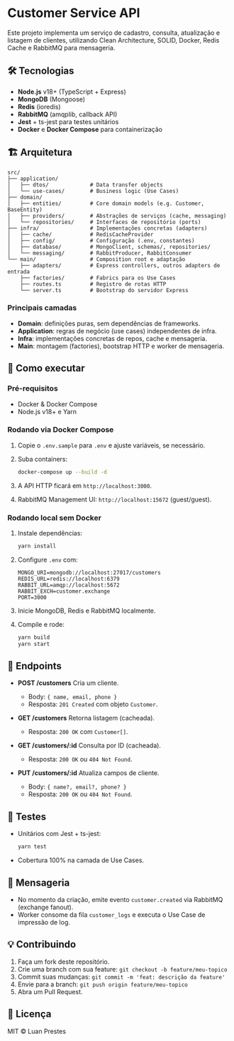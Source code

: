 # Customer Service API

Este projeto implementa um serviço de cadastro, consulta, atualização e listagem de clientes, utilizando Clean Architecture, SOLID, Docker, Redis Cache e RabbitMQ para mensageria.

## 🛠️ Tecnologias

- **Node.js** v18+ (TypeScript + Express)
- **MongoDB** (Mongoose)
- **Redis** (ioredis)
- **RabbitMQ** (amqplib, callback API)
- **Jest** + ts-jest para testes unitários
- **Docker** e **Docker Compose** para containerização

## 🏗️ Arquitetura

```plaintext
src/
├── application/
│   ├── dtos/             # Data transfer objects
│   └── use-cases/        # Business logic (Use Cases)
├── domain/
│   ├── entities/         # Core domain models (e.g. Customer, BaseEntity)
│   ├── providers/        # Abstrações de serviços (cache, messaging)
│   └── repositories/     # Interfaces de repositório (ports)
├── infra/                # Implementações concretas (adapters)
│   ├── cache/            # RedisCacheProvider
│   ├── config/           # Configuração (.env, constantes)
│   ├── database/         # MongoClient, schemas/, repositories/
│   └── messaging/        # RabbitProducer, RabbitConsumer
└── main/                 # Composition root e adaptação
    ├── adapters/         # Express controllers, outros adapters de entrada
    ├── factories/        # Fabrics para os Use Cases
    ├── routes.ts         # Registro de rotas HTTP
    └── server.ts         # Bootstrap do servidor Express
```

### Principais camadas

- **Domain**: definições puras, sem dependências de frameworks.
- **Application**: regras de negócio (use cases) independentes de infra.
- **Infra**: implementações concretas de repos, cache e mensageria.
- **Main**: montagem (factories), bootstrap HTTP e worker de mensageria.

## 🚀 Como executar

### Pré-requisitos

- Docker & Docker Compose
- Node.js v18+ e Yarn

### Rodando via Docker Compose

1. Copie o `.env.sample` para `.env` e ajuste variáveis, se necessário.
2. Suba containers:

   ```bash
   docker-compose up --build -d
   ```

3. A API HTTP ficará em `http://localhost:3000`.
4. RabbitMQ Management UI: `http://localhost:15672` (guest/guest).

### Rodando local sem Docker

1. Instale dependências:

   ```bash
   yarn install
   ```

2. Configure `.env` com:

   ```env
   MONGO_URI=mongodb://localhost:27017/customers
   REDIS_URL=redis://localhost:6379
   RABBIT_URL=amqp://localhost:5672
   RABBIT_EXCH=customer.exchange
   PORT=3000
   ```

3. Inicie MongoDB, Redis e RabbitMQ localmente.
4. Compile e rode:

   ```bash
   yarn build
   yarn start
   ```

## 📡 Endpoints

- **POST /customers**
  Cria um cliente.

  - Body: `{ name, email, phone }`
  - Resposta: `201 Created` com objeto `Customer`.

- **GET /customers**
  Retorna listagem (cacheada).

  - Resposta: `200 OK` com `Customer[]`.

- **GET /customers/\:id**
  Consulta por ID (cacheada).

  - Resposta: `200 OK` ou `404 Not Found`.

- **PUT /customers/\:id**
  Atualiza campos de cliente.

  - Body: `{ name?, email?, phone? }`
  - Resposta: `200 OK` ou `404 Not Found`.

## 🧪 Testes

- Unitários com Jest + ts-jest:

  ```bash
  yarn test
  ```

- Cobertura 100% na camada de Use Cases.

## 🔄 Mensageria

- No momento da criação, emite evento `customer.created` via RabbitMQ (exchange fanout).
- Worker consome da fila `customer_logs` e executa o Use Case de impressão de log.

## 💡 Contribuindo

1. Faça um fork deste repositório.
2. Crie uma branch com sua feature: `git checkout -b feature/meu-topico`
3. Commit suas mudanças: `git commit -m 'feat: descrição da feature'`
4. Envie para a branch: `git push origin feature/meu-topico`
5. Abra um Pull Request.

## 📄 Licença

MIT © Luan Prestes
